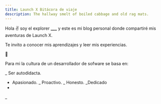 ```yaml
---
title: Launch X Bitácora de viaje
description: The hallway smelt of boiled cabbage and old rag mats.
---
```


Hola ✌️  soy el explorer **___** y este es mi blog personal donde compartiré mis aventuras de Launch X.

Te invito a conocer mis aprendizajes y leer mis experiencias.

🚀

Para mi la cultura de un desarrollador de sofware se basa en:
 
_ Ser autodidacta.
- Apasionado.
_ Proactivo.
_ Honesto.
_Dedicado
-
_

